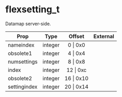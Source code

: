 # flexsetting_t
Datamap server-side.

|Prop|Type|Offset|External|
|---|:-:|:-:|--:|
|nameindex|integer|0 \| 0x0||
|obsolete1|integer|4 \| 0x4||
|numsettings|integer|8 \| 0x8||
|index|integer|12 \| 0xc||
|obsolete2|integer|16 \| 0x10||
|settingindex|integer|20 \| 0x14||
